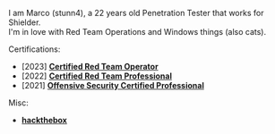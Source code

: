 I am Marco (stunn4), a 22 years old Penetration Tester that works for Shielder.<br>
I'm in love with Red Team Operations and Windows things (also cats).

Certifications:

- [2023] [**Certified Red Team Operator**](https://eu.badgr.com/public/assertions/y3sHRhaiTqKJUSrNPr0Aug)
- [2022] [**Certified Red Team Professional**](https://www.credential.net/d97eb0b3-9fc2-47a9-986a-baaa7af42079#gs.ws66dg)
- [2021] [**Offensive Security Certified Professional**](https://www.credential.net/837b02d7-57dc-4e4c-a781-fc873b282115#gs.q9mvkc)

Misc:
- [**hackthebox**](https://app.hackthebox.com/profile/25510)
